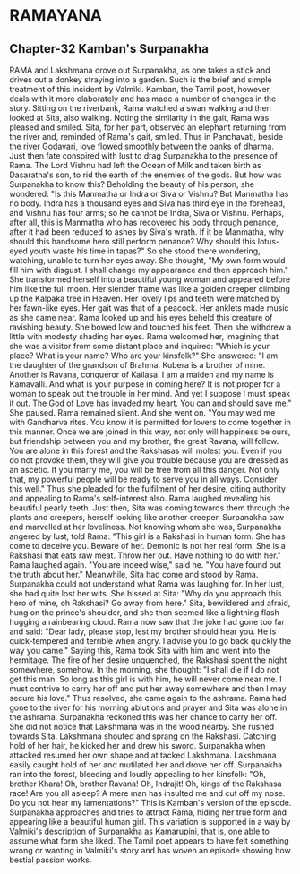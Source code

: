 # RAMAYANA
## Chapter-32 Kamban's Surpanakha

RAMA and Lakshmana drove out Surpanakha, as one takes a stick and drives out a donkey straying into a garden. Such is the brief and simple treatment of this incident by Valmiki. Kamban, the Tamil poet, however, deals with it more elaborately and has made a number of changes in the story. Sitting on the riverbank, Rama watched a swan walking and then looked at Sita, also walking. Noting the similarity in the gait, Rama was pleased and smiled. Sita, for her part, observed an elephant returning from the river and, reminded of Rama's gait, smiled. Thus in Panchavati, beside the river Godavari, love flowed smoothly between the banks of dharma. Just then fate conspired with lust to drag Surpanakha to the presence of Rama. The Lord Vishnu had left the Ocean of Milk and taken birth as Dasaratha's son, to rid the earth of the enemies of the gods. But how was Surpanakha to know this? Beholding the beauty of his person, she wondered: "Is this Manmatha or Indra or Siva or Vishnu? But Manmatha has no body. Indra has a thousand eyes and Siva has third eye in the forehead, and Vishnu has four arms; so he cannot be Indra, Siva or Vishnu. Perhaps, after all, this is Manmatha who has recovered his body through penance, after it had been reduced to ashes by Siva's wrath. If it be Manmatha, why should this handsome hero still perform penance? Why should this lotus-eyed youth waste his time in tapas?" So she stood there wondering, watching, unable to turn her eyes away. She thought, "My own form would fill him with disgust. I shall change my appearance and then approach him." She transformed herself into a beautiful young woman and appeared before him like the full moon. Her slender frame was like a golden creeper climbing up the Kalpaka tree in Heaven. Her lovely lips and teeth were matched by her fawn-like eyes. Her gait was that of a peacock. Her anklets made music as she came near. Rama looked up and his eyes beheld this creature of ravishing beauty. She bowed low and touched his feet. Then she withdrew a little with modesty shading her eyes. Rama welcomed her, imagining that she was a visitor from some distant place and inquired: "Which is your place? What is your name? Who are your kinsfolk?" She answered: "I am the daughter of the grandson of Brahma. Kubera is a brother of mine. Another is Ravana, conqueror of Kailasa. I am a maiden and my name is Kamavalli. And what is your purpose in coming here? It is not proper for a woman to speak out the trouble in her mind. And yet I suppose I must speak it out. The God of Love has invaded my heart. You can and should save me." She paused. Rama remained silent. And she went on. "You may wed me with Gandharva rites. You know it is permitted for lovers to come together in this manner. Once we are joined in this way, not only will happiness be ours, but friendship between you and my brother, the great Ravana, will follow. You are alone in this forest and the Rakshasas will molest you. Even if you do not provoke them, they will give you trouble because you are dressed as an ascetic. If you marry me, you will be free from all this danger. Not only that, my powerful people will be ready to serve you in all ways. Consider this well." Thus she pleaded for the fulfilment of her desire, citing authority and appealing to Rama's self-interest also. Rama laughed revealing his beautiful pearly teeth. Just then, Sita was coming towards them through the plants and creepers, herself looking like another creeper. Surpanakha saw and marvelled at her loveliness. Not knowing whom she was, Surpanakha angered by lust, told Rama: "This girl is a Rakshasi in human form. She has come to deceive you. Beware of her. Demonic is not her real form. She is a Rakshasi that eats raw meat. Throw her out. Have nothing to do with her." Rama laughed again. "You are indeed wise," said he. "You have found out the truth about her." Meanwhile, Sita had come and stood by Rama. Surpanakha could not understand what Rama was laughing for. In her lust, she had quite lost her wits. She hissed at Sita: "Why do you approach this hero of mine, oh Rakshasi? Go away from here." Sita, bewildered and afraid, hung on the prince's shoulder, and she then seemed like a lightning flash hugging a rainbearing cloud. Rama now saw that the joke had gone too far and said: "Dear lady, please stop, lest my brother should hear you. He is quick-tempered and terrible when angry. I advise you to go back quickly the way you came." Saying this, Rama took Sita with him and went into the hermitage. The fire of her desire unquenched, the Rakshasi spent the night somewhere, somehow. In the morning, she thought: "I shall die if I do not get this man. So long as this girl is with him, he will never come near me. I must contrive to carry her off and put her away somewhere and then I may secure his love." Thus resolved, she came again to the ashrama. Rama had gone to the river for his morning ablutions and prayer and Sita was alone in the ashrama. Surpanakha reckoned this was her chance to carry her off. She did not notice that Lakshmana was in the wood nearby. She rushed towards Sita. Lakshmana shouted and sprang on the Rakshasi. Catching hold of her hair, he kicked her and drew his sword. Surpanakha when attacked resumed her own shape and at tacked Lakshmana. Lakshmana easily caught hold of her and mutilated her and drove her off. Surpanakha ran into the forest, bleeding and loudly appealing to her kinsfolk: "Oh, brother Khara! Oh, brother Ravana! Oh, Indrajit! Oh, kings of the Rakshasa race! Are you all asleep? A mere man has insulted me and cut off my nose. Do you not hear my lamentations?" This is Kamban's version of the episode. Surpanakha approaches and tries to attract Rama, hiding her true form and appearing like a beautiful human girl. This variation is supported in a way by Valmiki's description of Surpanakha as Kamarupini, that is, one able to assume what form she liked. The Tamil poet appears to have felt something wrong or wanting in Valmiki's story and has woven an episode showing how bestial passion works.